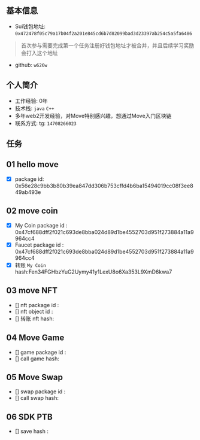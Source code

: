 ## 基本信息
- Sui钱包地址: `0x472478f05c79a17b04f2a201e845cd6b7d82099bad3d23397ab254c5a5fa6486`
> 首次参与需要完成第一个任务注册好钱包地址才被合并，并且后续学习奖励会打入这个地址
- github: `w626w`

## 个人简介
- 工作经验: 0年
- 技术栈: `java` `C++`
- 多年web2开发经验，对Move特别感兴趣，想通过Move入门区块链
- 联系方式: tg: `14708266023` 

## 任务

##   01 hello move  
- [x] package id: 0x56e28c9bb3b80b39ea847dd306b753cffd4b6ba15494019cc08f3ee849ab493e

##   02 move coin
- [x] My Coin package id : 0x47cf688dff2f021c693de8bba024d89d1be4552703d951f273884a11a9964cc4
- [x] Faucet package id : 0x47cf688dff2f021c693de8bba024d89d1be4552703d951f273884a11a9964cc4
- [x] 转账 `My Coin` hash:Fen34FGHbzYuG2Uymy41y1LexU8o6Xa353L9XmD6kwa7

##   03 move NFT
- [] nft package id :
- [] nft object id : 
- [] 转账 nft  hash:

##   04 Move Game
- [] game package id :
- [] call game hash:

##   05 Move Swap
- [] swap package id :
- [] call swap hash:

##   06 SDK PTB
- [] save hash :
